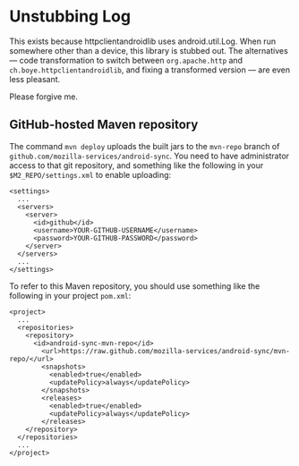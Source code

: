 # Unstubbing Log #

This exists because httpclientandroidlib uses android.util.Log. When
run somewhere other than a device, this library is stubbed out. The
alternatives — code transformation to switch between `org.apache.http`
and `ch.boye.httpclientandroidlib`, and fixing a transformed version —
are even less pleasant.

Please forgive me.

## GitHub-hosted Maven repository ##

The command `mvn deploy` uploads the built jars to the `mvn-repo`
branch of `github.com/mozilla-services/android-sync`.  You need to
have administrator access to that git repository, and something like
the following in your `$M2_REPO/settings.xml` to enable uploading:

```
<settings>
  ...
  <servers>
    <server>
      <id>github</id>
      <username>YOUR-GITHUB-USERNAME</username>
      <password>YOUR-GITHUB-PASSWORD</password>
    </server>
  </servers>
  ...
</settings>
```

To refer to this Maven repository, you should use something like the
following in your project `pom.xml`:

```
<project>
  ...
  <repositories>
    <repository>
      <id>android-sync-mvn-repo</id>
        <url>https://raw.github.com/mozilla-services/android-sync/mvn-repo/</url>
        <snapshots>
          <enabled>true</enabled>
          <updatePolicy>always</updatePolicy>
        </snapshots>
        <releases>
          <enabled>true</enabled>
          <updatePolicy>always</updatePolicy>
        </releases>
    </repository>
  </repositories>
  ...
</project>
```